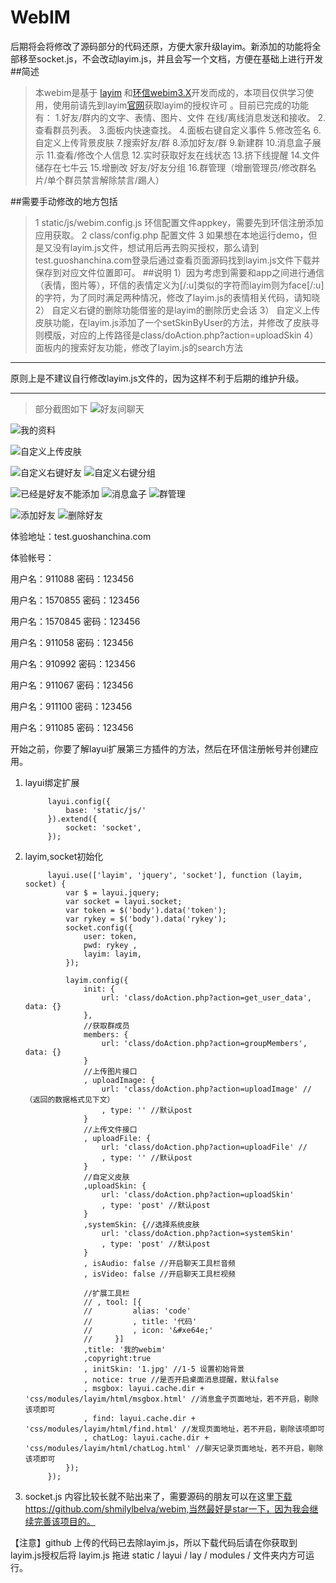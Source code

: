 # WebIM
后期将会将修改了源码部分的代码还原，方便大家升级layim。新添加的功能将全部移至socket.js，不会改动layim.js，并且会写一个文档，方便在基础上进行开发
##简述
>本webim是基于 [layim]( http://layim.layui.com/) 和[环信webim3.X](https://www.easemob.com/)开发而成的，本项目仅供学习使用，使用前请先到layim[官网]( http://layim.layui.com/)获取layim的授权许可 。目前已完成的功能有：
    1.好友/群内的文字、表情、图片、文件 在线/离线消息发送和接收。 
    2.查看群员列表。 
    3.面板内快速查找。 
    4.面板右键自定义事件 
    5.修改签名
    6.自定义上传背景皮肤
    7.搜索好友/群
    8.添加好友/群
    9.新建群
    10.消息盒子展示
    11.查看/修改个人信息
    12.实时获取好友在线状态
    13.挤下线提醒
    14.文件储存在七牛云
    15.增删改 好友/好友分组
    16.群管理（增删管理员/修改群名片/单个群员禁言解除禁言/踢人）

##需要手动修改的地方包括
>1 static/js/webim.config.js 环信配置文件appkey，需要先到环信注册添加应用获取。
  2 class/config.php 配置文件
  3 如果想在本地运行demo，但是又没有layim.js文件，想试用后再去购买授权，那么请到test.guoshanchina.com登录后通过查看页面源码找到layim.js文件下载并保存到对应文件位置即可。
##说明 
>1）因为考虑到需要和app之间进行通信（表情，图片等），环信的表情定义为[/:u]类似的字符而layim则为face[/:u]的字符，为了同时满足两种情况，修改了layim.js的表情相关代码，请知晓
2） 自定义右键的删除功能借鉴的是layim的删除历史会话
3） 自定义上传皮肤功能，在layim.js添加了一个setSkinByUser的方法，并修改了皮肤寻则模版，对应的上传路径是class/doAction.php?action=uploadSkin
4） 面板内的搜索好友功能，修改了layim.js的search方法
---
原则上是不建议自行修改layim.js文件的，因为这样不利于后期的维护升级。

---
>部分截图如下
![好友间聊天](http://upload-images.jianshu.io/upload_images/2825702-7b39cfff734f1e8f.jpg?imageMogr2/auto-orient/strip%7CimageView2/2/w/1240)

![我的资料](http://upload-images.jianshu.io/upload_images/2825702-806de922ef73f27b.png?imageMogr2/auto-orient/strip%7CimageView2/2/w/1240)

![自定义上传皮肤](http://upload-images.jianshu.io/upload_images/2825702-dd2ec176ddfe1a60.jpg?imageMogr2/auto-orient/strip%7CimageView2/2/w/1240)

![自定义右键好友](http://upload-images.jianshu.io/upload_images/2825702-3f2f04a152686b28.png?imageMogr2/auto-orient/strip%7CimageView2/2/w/1240)
![自定义右键分组](http://upload-images.jianshu.io/upload_images/2825702-64d2021b6ffb7e96.png?imageMogr2/auto-orient/strip%7CimageView2/2/w/1240)


![已经是好友不能添加](http://upload-images.jianshu.io/upload_images/2825702-2227b43c6dca4240.jpg?imageMogr2/auto-orient/strip%7CimageView2/2/w/1240)
![消息盒子](http://upload-images.jianshu.io/upload_images/2825702-1c403876ecaca756.png?imageMogr2/auto-orient/strip%7CimageView2/2/w/1240)
![群管理](http://upload-images.jianshu.io/upload_images/2825702-7a26d73871a0c64d.jpg?imageMogr2/auto-orient/strip%7CimageView2/2/w/1240)

![添加好友](http://upload-images.jianshu.io/upload_images/2825702-e37e634a7b90d123.gif?imageMogr2/auto-orient/strip%7CimageView2/2/w/1240)
![删除好友](http://upload-images.jianshu.io/upload_images/2825702-453f464a0da3bb6a.gif?imageMogr2/auto-orient/strip%7CimageView2/2/w/1240)

体验地址：test.guoshanchina.com

体验帐号：

用户名：911088 密码：123456

用户名：1570855 密码：123456

用户名：1570845 密码：123456

用户名：911058 密码：123456

用户名：910992 密码：123456

用户名：911067 密码：123456

用户名：911100 密码：123456

用户名：911085 密码：123456


开始之前，你要了解layui扩展第三方插件的方法，然后在环信注册帐号并创建应用。

1. layui绑定扩展


            layui.config({
                base: 'static/js/'
            }).extend({
                socket: 'socket',
            });


2. layim,socket初始化

            layui.use(['layim', 'jquery', 'socket'], function (layim, socket) {
                var $ = layui.jquery;
                var socket = layui.socket;
                var token = $('body').data('token');
                var rykey = $('body').data('rykey');           
                socket.config({
                    user: token,
                    pwd: rykey ,
                    layim: layim,
                });

                layim.config({
                    init: {
                        url: 'class/doAction.php?action=get_user_data', data: {}
                    },
                    //获取群成员
                    members: {
                        url: 'class/doAction.php?action=groupMembers', data: {}
                    }
                    //上传图片接口
                    , uploadImage: {
                        url: 'class/doAction.php?action=uploadImage' //（返回的数据格式见下文）
                        , type: '' //默认post
                    }
                    //上传文件接口
                    , uploadFile: {
                        url: 'class/doAction.php?action=uploadFile' //
                        , type: '' //默认post
                    }
                    //自定义皮肤
                    ,uploadSkin: {
                        url: 'class/doAction.php?action=uploadSkin'
                        , type: 'post' //默认post
                    }                    
                    ,systemSkin: {//选择系统皮肤
                        url: 'class/doAction.php?action=systemSkin'
                        , type: 'post' //默认post
                    }
                    , isAudio: false //开启聊天工具栏音频
                    , isVideo: false //开启聊天工具栏视频

                    //扩展工具栏
                    // , tool: [{
                    //         alias: 'code'
                    //         , title: '代码'
                    //         , icon: '&#xe64e;'
                    //     }]
                    ,title: '我的webim' 
                    ,copyright:true
                    , initSkin: '1.jpg' //1-5 设置初始背景
                    , notice: true //是否开启桌面消息提醒，默认false
                    , msgbox: layui.cache.dir + 'css/modules/layim/html/msgbox.html' //消息盒子页面地址，若不开启，剔除该项即可
                    , find: layui.cache.dir + 'css/modules/layim/html/find.html' //发现页面地址，若不开启，剔除该项即可
                    , chatLog: layui.cache.dir + 'css/modules/layim/html/chatLog.html' //聊天记录页面地址，若不开启，剔除该项即可
                });  
            });

3. socket.js
内容比较长就不贴出来了，需要源码的朋友可以在这里[下载](https://github.com/shmilylbelva/webim)https://github.com/shmilylbelva/webim,当然最好是star一下，因为我会继续完善该项目的。

【注意】github 上传的代码已去除layim.js，所以下载代码后请在你获取到 layim.js授权后将 layim.js 拖进 static / layui / lay / modules / 文件夹内方可运行。



